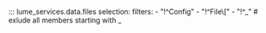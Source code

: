 ::: lume_services.data.files
    selection:
        filters:
            - "!^Config"
            - "!^File\\["
            - "!^_"  # exlude all members starting with _

